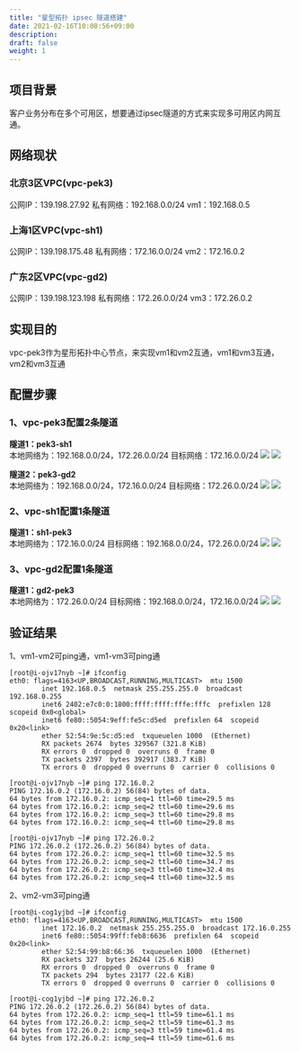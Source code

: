 ```yaml
---
title: "星型拓扑 ipsec 隧道搭建"
date: 2021-02-16T10:08:56+09:00
description:
draft: false
weight: 1
---
```


## 项目背景

客户业务分布在多个可用区，想要通过ipsec隧道的方式来实现多可用区内网互通。


## 网络现状

### 北京3区VPC(vpc-pek3)
公网IP：139.198.27.92
私有网络：192.168.0.0/24
vm1：192.168.0.5

### 上海1区VPC(vpc-sh1)
公网IP：139.198.175.48
私有网络：172.16.0.0/24
vm2：172.16.0.2

### 广东2区VPC(vpc-gd2)
公网IP：139.198.123.198
私有网络：172.26.0.0/24
vm3：172.26.0.2

## 实现目的
vpc-pek3作为星形拓扑中心节点，来实现vm1和vm2互通，vm1和vm3互通，vm2和vm3互通

## 配置步骤
### 1、vpc-pek3配置2条隧道
**隧道1：pek3-sh1**  
本地网络为：192.168.0.0/24，172.26.0.0/24
目标网络：172.16.0.0/24
![](../_images/ipsec_start_topology2.png)
![](../_images/ipsec_start_topology3.png)

**隧道2：pek3-gd2**  
本地网络为：192.168.0.0/24，172.16.0.0/24
目标网络：172.26.0.0/24
![](../_images/ipsec_start_topology4.png)
![](../_images/ipsec_start_topology5.png)

### 2、vpc-sh1配置1条隧道
**隧道1：sh1-pek3**  
本地网络为：172.16.0.0/24
目标网络：192.168.0.0/24，172.26.0.0/24
![](../_images/ipsec_start_topology6.png)
![](../_images/ipsec_start_topology7.png)

### 3、vpc-gd2配置1条隧道
**隧道1：gd2-pek3**  
本地网络为：172.26.0.0/24
目标网络：192.168.0.0/24，172.16.0.0/24
![](../_images/ipsec_start_topology8.png)
![](../_images/ipsec_start_topology9.png)

## 验证结果
1、vm1-vm2可ping通，vm1-vm3可ping通
```
[root@i-ojv17nyb ~]# ifconfig
eth0: flags=4163<UP,BROADCAST,RUNNING,MULTICAST>  mtu 1500
        inet 192.168.0.5  netmask 255.255.255.0  broadcast 192.168.0.255
        inet6 2402:e7c0:0:1800:ffff:ffff:fffe:fffc  prefixlen 128  scopeid 0x0<global>
        inet6 fe80::5054:9eff:fe5c:d5ed  prefixlen 64  scopeid 0x20<link>
        ether 52:54:9e:5c:d5:ed  txqueuelen 1000  (Ethernet)
        RX packets 2674  bytes 329567 (321.8 KiB)
        RX errors 0  dropped 0  overruns 0  frame 0
        TX packets 2397  bytes 392917 (383.7 KiB)
        TX errors 0  dropped 0 overruns 0  carrier 0  collisions 0

[root@i-ojv17nyb ~]# ping 172.16.0.2
PING 172.16.0.2 (172.16.0.2) 56(84) bytes of data.
64 bytes from 172.16.0.2: icmp_seq=1 ttl=60 time=29.5 ms
64 bytes from 172.16.0.2: icmp_seq=2 ttl=60 time=29.6 ms
64 bytes from 172.16.0.2: icmp_seq=3 ttl=60 time=29.8 ms
64 bytes from 172.16.0.2: icmp_seq=4 ttl=60 time=29.8 ms

[root@i-ojv17nyb ~]# ping 172.26.0.2
PING 172.26.0.2 (172.26.0.2) 56(84) bytes of data.
64 bytes from 172.26.0.2: icmp_seq=1 ttl=60 time=32.5 ms
64 bytes from 172.26.0.2: icmp_seq=2 ttl=60 time=34.7 ms
64 bytes from 172.26.0.2: icmp_seq=3 ttl=60 time=32.4 ms
64 bytes from 172.26.0.2: icmp_seq=4 ttl=60 time=32.5 ms
```

2、vm2-vm3可ping通
```
[root@i-cog1yjbd ~]# ifconfig
eth0: flags=4163<UP,BROADCAST,RUNNING,MULTICAST>  mtu 1500
        inet 172.16.0.2  netmask 255.255.255.0  broadcast 172.16.0.255
        inet6 fe80::5054:99ff:feb8:6636  prefixlen 64  scopeid 0x20<link>
        ether 52:54:99:b8:66:36  txqueuelen 1000  (Ethernet)
        RX packets 327  bytes 26244 (25.6 KiB)
        RX errors 0  dropped 0  overruns 0  frame 0
        TX packets 294  bytes 23177 (22.6 KiB)
        TX errors 0  dropped 0 overruns 0  carrier 0  collisions 0

[root@i-cog1yjbd ~]# ping 172.26.0.2
PING 172.26.0.2 (172.26.0.2) 56(84) bytes of data.
64 bytes from 172.26.0.2: icmp_seq=1 ttl=59 time=61.1 ms
64 bytes from 172.26.0.2: icmp_seq=2 ttl=59 time=61.3 ms
64 bytes from 172.26.0.2: icmp_seq=3 ttl=59 time=61.4 ms
64 bytes from 172.26.0.2: icmp_seq=4 ttl=59 time=61.6 ms
```

